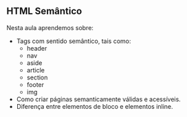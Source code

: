## HTML Semântico

Nesta aula aprendemos sobre:
- Tags com sentido semântico, tais como:
    - header
    - nav
    - aside
    - article
    - section
    - footer
    - img
- Como criar páginas semanticamente válidas e acessíveis.
- Diferença entre elementos de bloco e elementos inline.
